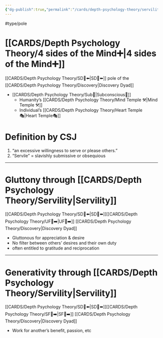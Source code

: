 ```yaml
---
{"dg-publish":true,"permalink":"/cards/depth-psychology-theory/servility/","created":"2022-12-31T17:44:59.239+01:00","updated":"2023-05-04T17:39:01.844+02:00"}
---
```


#type/pole 
# [[CARDS/Depth Psychology Theory/4 sides of the Mind➕\|4 sides of the Mind➕]]
[[CARDS/Depth Psychology Theory/SD🤸⬅️\|SD🤸⬅️]] pole of the [[CARDS/Depth Psychology Theory/Discovery\|Discovery Dyad]] 
- [[CARDS/Depth Psychology Theory/Sub🤸\|Subconscious🤸]]  
	- Humanity’s [[CARDS/Depth Psychology Theory/Mind Temple ⚒️\|Mind Temple ⚒️]] 
	- Individual’s [[CARDS/Depth Psychology Theory/Heart Temple🎭\|Heart Temple🎭]] 

# Definition by CSJ
1) “an excessive willingness to serve or please others.”
2) “Servile” = slavishly submissive or obsequious
---
# Gluttony through [[CARDS/Depth Psychology Theory/Servility\|Servility]] 
[[CARDS/Depth Psychology Theory/SD🤸⬅️\|SD🤸⬅️]][[CARDS/Depth Psychology Theory/UF👤➡️\|UF👤➡️]] [[CARDS/Depth Psychology Theory/Discovery\|Discovery Dyad]] 
- Gluttonous for appreciation & desire 
- No filter between others’ desires and their own duty
- often entitled to gratitude and reciprocation
---
# Generativity through [[CARDS/Depth Psychology Theory/Servility\|Servility]] 
[[CARDS/Depth Psychology Theory/SD🤸⬅️\|SD🤸⬅️]][[CARDS/Depth Psychology Theory/SF🤸➡️\|SF🤸➡️]] [[CARDS/Depth Psychology Theory/Discovery\|Discovery Dyad]] 
- Work for another’s benefit, passion, etc 
